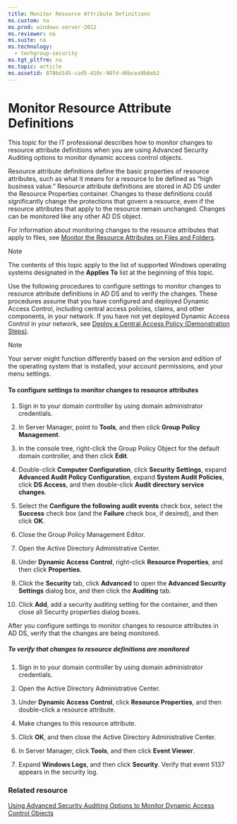 ```yaml
---
title: Monitor Resource Attribute Definitions
ms.custom: na
ms.prod: windows-server-2012
ms.reviewer: na
ms.suite: na
ms.technology: 
  - techgroup-security
ms.tgt_pltfrm: na
ms.topic: article
ms.assetid: 878bd145-cad5-410c-98fd-d6bcea9b8eb2
---
```

# Monitor Resource Attribute Definitions
This topic for the IT professional describes how to monitor changes to resource attribute definitions when you are using Advanced Security Auditing options to monitor dynamic access control objects.

Resource attribute definitions define the basic properties of resource attributes, such as what it means for a resource to be defined as “high business value.” Resource attribute definitions are stored in AD DS under the Resource Properties container. Changes to these definitions could significantly change the protections that govern a resource, even if the resource attributes that apply to the resource remain unchanged. Changes can be monitored like any other AD DS object.

For information about monitoring changes to the resource attributes that apply to files, see [Monitor the Resource Attributes on Files and Folders](Monitor-the-Resource-Attributes-on-Files-and-Folders.md).

> [!NOTE]
> The contents of this topic apply to the list of supported Windows operating systems designated in the **Applies To** list at the beginning of this topic.

Use the following procedures to configure settings to monitor changes to resource attribute definitions in AD DS and to verify the changes. These procedures assume that you have configured and deployed Dynamic Access Control, including central access policies, claims, and other components, in your network. If you have not yet deployed Dynamic Access Control in your network, see [Deploy a Central Access Policy \(Demonstration Steps\)](http://technet.microsoft.com/library/hh846167.aspx).

> [!NOTE]
> Your server might function differently based on the version and edition of the operating system that is installed, your account permissions, and your menu settings.

#### To configure settings to monitor changes to resource attributes

1.  Sign in to your domain controller by using domain administrator credentials.

2.  In Server Manager, point to **Tools**, and then click **Group Policy Management**.

3.  In the console tree, right\-click the Group Policy Object for the default domain controller, and then click **Edit**.

4.  Double\-click **Computer Configuration**, click **Security Settings**, expand **Advanced Audit Policy Configuration**, expand **System Audit Policies**, click **DS Access**, and then double\-click **Audit directory service changes**.

5.  Select the **Configure the following audit events** check box, select the **Success** check box \(and the **Failure** check box, if desired\), and then click **OK**.

6.  Close the Group Policy Management Editor.

7.  Open the Active Directory Administrative Center.

8.  Under **Dynamic Access Control**, right\-click **Resource Properties**, and then click **Properties**.

9. Click the **Security** tab, click **Advanced** to open the **Advanced Security Settings** dialog box, and then click the **Auditing** tab.

10. Click **Add**, add a security auditing setting for the container, and then close all Security properties dialog boxes.

After you configure settings to monitor changes to resource attributes in AD DS,  verify that the changes are being monitored.

##### To verify that changes to resource definitions are monitored

1.  Sign in to your domain controller by using domain administrator credentials.

2.  Open the Active Directory Administrative Center.

3.  Under **Dynamic Access Control**, click **Resource Properties**, and then double\-click a resource attribute.

4.  Make changes to this resource attribute.

5.  Click **OK**, and then close the Active Directory Administrative Center.

6.  In Server Manager, click **Tools**, and then click **Event Viewer**.

7.  Expand **Windows Logs**, and then click **Security**. Verify that event 5137 appears in the security log.

### Related resource
[Using Advanced Security Auditing Options to Monitor Dynamic Access Control Objects](Using-Advanced-Security-Auditing-Options-to-Monitor-Dynamic-Access-Control-Objects.md)


